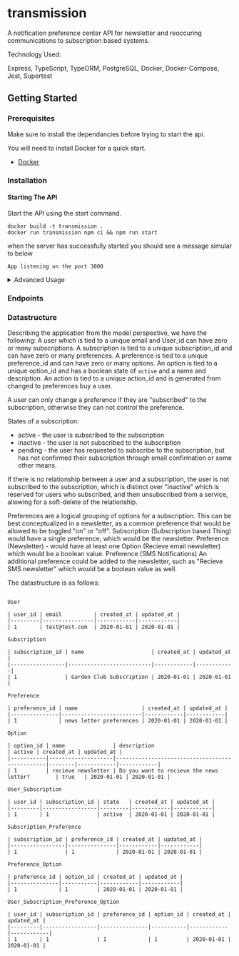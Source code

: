 # transmission

A notification preference center API for newsletter and reoccuring communications to subscription based systems.


Technology Used:

Express, TypeScript, TypeORM, PostgreSQL, Docker, Docker-Compose, Jest, Supertest

## Getting Started

### Prerequisites

Make sure to install the dependancies before trying to start the api. 

You will need to install Docker for a quick start.

- [Docker](https://docs.docker.com/get-docker/)

### Installation

#### Starting The API

Start the API using the start command. 

```
docker build -t transmission . 
docker run transmission npm ci && npm run start
```

when the server has successfully started you should see a message simular to below

```
App listening on the port 3000
```

<details>
  <summary>Advanced Usage</summary>

<h3>Setting Custom Port</h3>

<p>You can supply a different port by setting the Environment Variable `PORT` to your desired port.</p>

<h3>Production Build</h3>

<p>In production you will use a target distrobution build that will not include the devdependancies</p>

```bash
npm run build
npm run serve
```

</details>

### Endpoints 




### Datastructure


Describing the application from the model perspective, we have the following:
A user which is tied to a unique email and User_id can have zero or many subscriptions.
A subscription is tied to a unique subscription_id and can have zero or many preferences.
A preference is tied to a unique preference_id and can have zero or many options.
An option is tied to a unique option_id and has a boolean state of `active` and a name and description.
An action is tied to a unique action_id and is generated from changed to preferences buy a user.

A user can only change a preference if they are "subscribed" to the subscription, otherwise they can not control the preference.

States of a subscription:
- active - the user is subscribed to the subscription
- inactive - the user is not subscribed to the subscription
- pending - the user has requested to subscribe to the subscription, but has not confirmed their subscription through email confirmation or some other means.

If there is no relationship between a user and a subscription, the user is not subscribed to the subscription, which is distinct over "inactive" which is reserved for users who subscribed, and then unsubscribed from a service, allowing for a soft-delete of the relationship.


Preferences are a logical grouping of options for a subscription. This can be best conceptualized in a newsletter, as a common preference that would be allowed to be toggled "on" or "off". 
Subscription (Subscription based Thing) would have a single preference, which would be the newsletter.
Preference (Newsletter) - would have at least one Option (Recieve email newsletter) which would be a boolean value.
Preference (SMS Notifications) An additional preference could be added to the newsletter, such as "Recieve SMS newsletter" which would be a boolean value as well.


The datastructure is as follows:

```

User

| user_id | email          | created_at | updated_at |
|---------|----------------|------------|------------|
| 1       | test@test.com  | 2020-01-01 | 2020-01-01 |

Subscription

| subscription_id | name                     | created_at | updated_at |
|-----------------|--------------------------|------------|------------|
| 1               | Garden Club Subscription | 2020-01-01 | 2020-01-01 |

Preference

| preference_id | name                    | created_at | updated_at |
|---------------|-------------------------|------------|------------|
| 1             | news letter preferences | 2020-01-01 | 2020-01-01 |

Option

| option_id | name               | description                                    | active | created_at | updated_at |
|-----------|--------------------|------------------------------------------------|--------|------------|------------|
| 1         | recieve newsletter | Do you want to recieve the news letter?        | true   | 2020-01-01 | 2020-01-01 |

User_Subscription

| user_id | subscription_id | state   | created_at | updated_at |
|---------|-----------------|---------|------------|------------|
| 1       | 1               | active  | 2020-01-01 | 2020-01-01 |

Subscription_Preference

| subscription_id | preference_id | created_at | updated_at |
|-----------------|---------------|------------|------------|
| 1               | 1             | 2020-01-01 | 2020-01-01 |

Preference_Option

| preference_id | option_id | created_at | updated_at |
|---------------|-----------|------------|------------|
| 1             | 1         | 2020-01-01 | 2020-01-01 |

User_Subscription_Preference_Option

| user_id | subscription_id | preference_id | option_id | created_at | updated_at |
|---------|-----------------|---------------|-----------|------------|------------|
| 1       | 1               | 1             | 1         | 2020-01-01 | 2020-01-01 |

```



